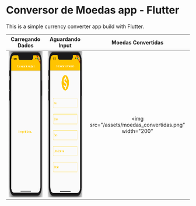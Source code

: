 # Conversor de Moedas app - Flutter

This is a simple currency converter app build with Flutter.

Carregando Dados            |  Aguardando Input            |  Moedas Convertidas             
:-------------------------:|:-------------------------:|:-------------------------:
<img src="/assets/carregando_dados.png" width="200" height="400"/>  |  <img src="/assets/aguardando_input.png" width="200" height="400"/>  |  <img src="/assets/moedas_convertidas.png" width="200" 